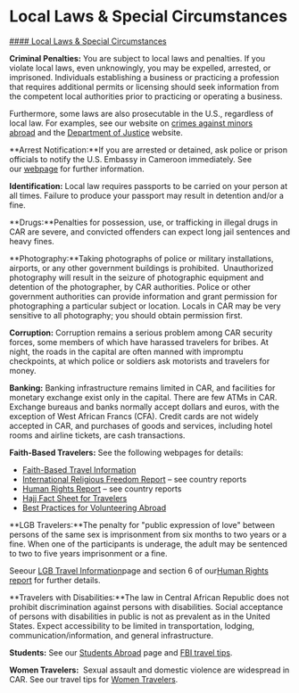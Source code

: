 # Local Laws & Special Circumstances

[#### Local Laws & Special Circumstances](javascript:void(0); "Local Laws & Special Circumstances")

**Criminal Penalties:** You are subject to local laws and penalties. If you violate local laws, even unknowingly, you may be expelled, arrested, or imprisoned. Individuals establishing a business or practicing a profession that requires additional permits or licensing should seek information from the competent local authorities prior to practicing or operating a business.

Furthermore, some laws are also prosecutable in the U.S., regardless of local law. For examples, see our website on [crimes against minors abroad](http://travel.state.gov/content/passports/en/emergencies/arrest/criminalpenalties.html) and the [Department of Justice](https://www.justice.gov/archives/jm/criminal-resource-manual-1617-extraterritorial-criminal-jurisdiction-18-usc-112-878-970-1116) website.

**Arrest Notification:**If you are arrested or detained, ask police or prison officials to notify the U.S. Embassy in Cameroon immediately. See our [webpage](http://travel.state.gov/content/passports/english/emergencies/arrest.html) for further information.

**Identification:** Local law requires passports to be carried on your person at all times. Failure to produce your passport may result in detention and/or a fine.

**Drugs:**Penalties for possession, use, or trafficking in illegal drugs in CAR are severe, and convicted offenders can expect long jail sentences and heavy fines.

**Photography:**Taking photographs of police or military installations, airports, or any other government buildings is prohibited.  Unauthorized photography will result in the seizure of photographic equipment and detention of the photographer, by CAR authorities. Police or other government authorities can provide information and grant permission for photographing a particular subject or location. Locals in CAR may be very sensitive to all photography; you should obtain permission first.  
  
**Corruption:** Corruption remains a serious problem among CAR security forces, some members of which have harassed travelers for bribes. At night, the roads in the capital are often manned with impromptu checkpoints, at which police or soldiers ask motorists and travelers for money.    
  
**Banking:** Banking infrastructure remains limited in CAR, and facilities for monetary exchange exist only in the capital. There are few ATMs in CAR.  Exchange bureaus and banks normally accept dollars and euros, with the exception of West African Francs (CFA). Credit cards are not widely accepted in CAR, and purchases of goods and services, including hotel rooms and airline tickets, are cash transactions.

**Faith-Based Travelers:** See the following webpages for details:

* [Faith-Based Travel Information](https://travel.state.gov/content/passports/en/go/faith-based-travel.html)
* [International Religious Freedom Report](http://www.state.gov/j/drl/irf/rpt/index.htm) – see country reports
* [Human Rights Report](http://www.state.gov/j/drl/rls/hrrpt/) – see country reports
* [Hajj Fact Sheet for Travelers](http://travel.state.gov/content/passports/en/go/Hajj.html)
* [Best Practices for Volunteering Abroad](https://travel.state.gov/content/passports/en/go/volunteer.html)

**LGB Travelers:**The penalty for "public expression of love" between persons of the same sex is imprisonment from six months to two years or a fine. When one of the participants is underage, the adult may be sentenced to two to five years imprisonment or a fine.

Seeour [LGB Travel Information](http://travel.state.gov/content/passports/english/go/lgbt.html)page and section 6 of our[Human Rights report](http://www.state.gov/j/drl/rls/hrrpt/) for further details.

**Travelers with Disabilities:**The law in Central African Republic does not prohibit discrimination against persons with disabilities. Social acceptance of persons with disabilities in public is not as prevalent as in the United States. Expect accessibility to be limited in transportation, lodging, communication/information, and general infrastructure.

**Students:** See our [Students Abroad](http://travel.state.gov/content/studentsabroad/en.html) page and [FBI travel tips](https://ucr.fbi.gov/investigate/counterintelligence/student-brochure).

**Women Travelers:**  Sexual assault and domestic violence are widespread in CAR. See our travel tips for [Women Travelers](http://travel.state.gov/content/passports/english/go/Women.html).